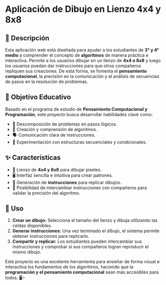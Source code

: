 # Aplicación de Dibujo en Lienzo 4x4 y 8x8

## 📌 Descripción

Esta aplicación web está diseñada para ayudar a los estudiantes de **3° y 4° medio** a comprender el concepto de **algoritmos** de manera práctica e interactiva. Permite a los usuarios dibujar en un lienzo de **4x4 o 8x8** y luego los usuarios puedan dar instrucciones para que otros compañeros repliquen sus creaciones. De esta forma, se fomenta el **pensamiento computacional**, la precisión en la comunicación y el análisis de secuencias de pasos en la resolución de problemas.

## 🎯 Objetivo Educativo

Basado en el programa de estudio de **Pensamiento Computacional y Programación**, este proyecto busca desarrollar habilidades clave como:

- 🧩 Descomposición de problemas en pasos lógicos.
- 📜 Creación y comprensión de algoritmos.
- 🗣️ Comunicación clara de instrucciones.
- 🔄 Experimentación con estructuras secuenciales y condicionales.

## ✨ Características

- 🎨 Lienzo de **4x4 y 8x8** para dibujar píxeles.
- 🖥️ Interfaz sencilla e intuitiva para crear patrones.
- 📄 Generación de **instrucciones** para replicar dibujos.
- 🔄 Posibilidad de intercambiar instrucciones con compañeros para validar la precisión del algoritmo.

## 🚀 Uso

1. **Crear un dibujo:** Selecciona el tamaño del lienzo y dibuja utilizando las celdas disponibles.
2. **Generar instrucciones:** Una vez terminado el dibujo, el sistema permite obtener instrucciones para replicarlo.
3. **Compartir y replicar:** Los estudiantes pueden intercambiar sus instrucciones y comprobar si sus compañeros logran reproducir el mismo dibujo.

Este proyecto es una excelente herramienta para enseñar de forma visual e interactiva los fundamentos de los algoritmos, haciendo que la **programación y el pensamiento computacional** sean más accesibles para todos. 🖥️✨
